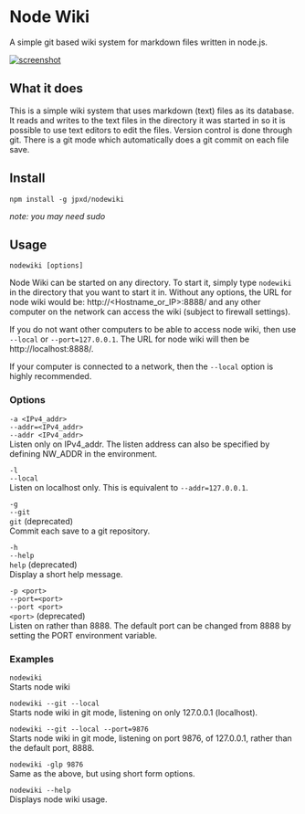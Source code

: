 # Node Wiki

A simple git based wiki system for markdown files written in node.js.

[![screenshot](https://raw.githubusercontent.com/jpxd/nodewiki/master/screenshot.png)](http://github.com/jpxd/nodewiki)

## What it does

This is a simple wiki system that uses markdown (text) files as its
database. It reads and writes to the text files in the directory it was
started in so it is possible to use text editors to edit the files.
Version control is done through git. There is a git mode which
automatically does a git commit on each file save.


## Install

    npm install -g jpxd/nodewiki

*note: you may need sudo*


## Usage

    nodewiki [options]

Node Wiki can be started on any directory. To start it, simply type
`nodewiki` in the directory that you want to start it in. Without any
options, the URL for node wiki would be: http://<Hostname_or_IP>:8888/
and any other computer on the network can access the wiki (subject to
firewall settings).

If you do not want other computers to be able to access node wiki, then
use `--local` or `--port=127.0.0.1`. The URL for node wiki will then be
http://localhost:8888/.

If your computer is connected to a network, then the `--local` option is
highly recommended.


### Options
`-a <IPv4_addr>`  
`--addr=<IPv4_addr>`  
`--addr <IPv4_addr>`  
Listen only on IPv4_addr. The listen address can also be specified by defining NW_ADDR in the environment.

`-l`  
`--local`  
Listen on localhost only. This is equivalent to `--addr=127.0.0.1`.

`-g`  
`--git`  
`git` (deprecated)  
Commit each save to a git repository.

`-h`  
`--help`  
`help` (deprecated)  
Display a short help message.

`-p <port>`  
`--port=<port>`  
`--port <port>`  
`<port>` (deprecated)  
Listen on <port> rather than 8888. The default port can be changed
from 8888 by setting the PORT environment variable.

### Examples

`nodewiki`  
Starts node wiki

`nodewiki --git --local`  
Starts node wiki in git mode, listening on only 127.0.0.1 (localhost).

`nodewiki --git --local --port=9876`  
Starts node wiki in git mode, listening on port 9876, of 127.0.0.1,
rather than the default port, 8888.

`nodewiki -glp 9876`  
Same as the above, but using short form options.

`nodewiki --help`  
Displays node wiki usage.
